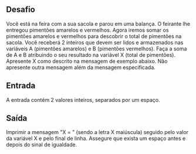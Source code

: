 ## Desafio

Você está na feira com a sua sacola e parou em uma balança. O feirante lhe
entregou pimentões amarelos e vermelhos. Agora iremos somar os pimentões
amarelos e vermelhos para descobrir o total de pimentões na sacola. Você
receberá 2 inteiros que devem ser lidos e armazenados nas variáveis A
(pimentões amarelos) e B (pimentões vermelhos). Faça a soma de A e B
atribuindo o seu resultado na variável X (total de pimentões). Apresente X
como descrito na mensagem de exemplo abaixo. Não apresente outra mensagem
além da mensagem especificada.

## Entrada

A entrada contém 2 valores inteiros, separados por um espaço.

## Saída

Imprimir a mensagem "X = " (sendo a letra X maiúscula) seguido pelo valor
da variável X e pelo final de linha. Assegure que exista um espaço antes e
depois do sinal de igualdade.